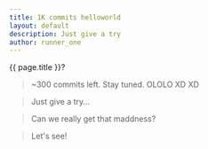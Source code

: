 ```yaml
---
title: 1K commits helloworld
layout: default
description: Just give a try
author: runner_one
---
```


{{ page.title }}?

>
> ~300 commits left. Stay tuned. OLOLO XD XD
>

>
> Just give a try...
>

>
> Can we really get that maddness?
>

>
> Let's see!
>

